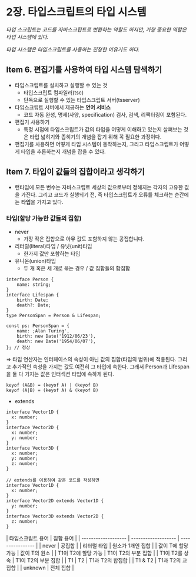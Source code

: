 # 2장. 타입스크립트의 타입 시스템

_타입 스크립트는 코드를 자바스크립트로 변환하는 역할도 하지만, 가장 중요한 역할은 타입 시스템에 있다._

_타입 시스템은 타입스크립트를 사용하는 진정한 이유기도 하다._

## Item 6. 편집기를 사용하여 타입 시스템 탐색하기

- 타입스크립트를 설치하고 실행할 수 있는 것
  - 타입스크립트 컴파일러(tsc)
  - 단독으로 실행할 수 있는 타입스크립트 서버(tsserver)
- 타입스크립트 서버에서 제공하는 **언어 서비스**
  - 코드 자동 완성, 명세(사양, specification) 검사, 검색, 리팩터링이 포함된다.
- 편집기 사용하기
  - 특정 시점에 타입스크립트가 값의 타입을 어떻게 이해하고 있는지 살펴보는 것은 타입 넓히기와 좁히기의 개념을 잡기 위해 꼭 필요한 과정이다.
- 편집기를 사용하면 어떻게 타입 시스템이 동작하는지, 그리고 타입스크립트가 어떻게 타입을 추론하는지 개념을 잡을 수 있다.

## Item 7. 타입이 값들의 집합이라고 생각하기

- 런타임에 모든 변수는 자바스크립트 세상의 값으로부터 정해지는 각자의 고유한 값을 가진다. 그리고 코드가 실행되기 전, 즉 타입스크립트가 오류를 체크하는 순간에는 **타입**을 가지고 있다.

### 타입(할당 가능한 값들의 집합)

- never
  - 가장 작은 집합으로 아무 값도 포함하지 않는 공집합니다.
- 리터럴(literal)타입 / 유닛(unit)타입
  - 한가지 값만 포함하는 타입
- 유니온(union)타입
  - 두 개 혹은 세 개로 묶는 경우 / 값 집합들의 합집합

```tsx
interface Person {
	name: string;
}
interface Lifespan {
	birth: Date;
	death?: Date;
}
type PersonSpan = Person & Lifespan;

const ps: PersonSpan = {
	name: ;Alan Turing',
	birth: new Date('1912/06/23'),
	death: new Date('1954/06/07'),
}; // 정상
```

⇒ 타입 연산자는 인터페이스의 속성이 아닌 값의 집합(타입의 범위)에 적용된다. 그리고 추가적인 속성을 가지는 값도 여전히 그 타입에 속한다. 그래서 Person과 Lifespan을 둘 다 가지는 값은 인터섹션 타입에 속하게 된다.

```tsx
keyof (A&B) = (keyof A) | (keyof B)
keyof (A|B) = (keyof A) & (keyof B)
```

- extends

```tsx
interface Vector1D {
  x: number;
}
interface Vector2D {
  x: number;
  y: number;
}
interface Vector3D {
  x: number;
  y: number;
  z: number;
}

// extends를 이용하여 같은 코드를 작성하면
interface Vector1D {
  x: number;
}
interface Vector2D extends Vector1D {
  y: number;
}
interface Vector3D extends Vector2D {
  z: number;
}
```

| 타입스크립트 용어   | 집합 용어           |
| ------------------- | ------------------- | ---------------- |
| never               | 공집합              |
| 리터럴 타입         | 원소가 1개인 집합   |
| 값이 T에 할당 가능  | 값이 T의 원소       |
| T1이 T2에 할당 가능 | T1이 T2의 부분 집합 |
| T1이 T2를 상속      | T1이 T2의 부분 집합 |
| T1                  | T2                  | T1과 T2의 합집합 |
| T1 & T2             | T1과 T2의 교집합    |
| unknown             | 전체 집합           |
